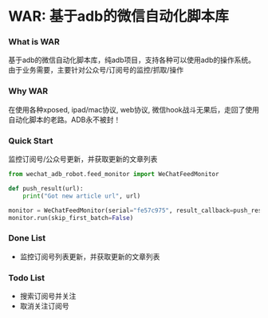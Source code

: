 # WAR: 基于adb的微信自动化脚本库

### What is WAR
基于adb的微信自动化脚本库，纯adb项目，支持各种可以使用adb的操作系统。由于业务需要，主要针对公众号/订阅号的监控/抓取/操作

### Why WAR
在使用各种xposed, ipad/mac协议, web协议, 微信hook战斗无果后，走回了使用自动化脚本的老路。ADB永不被封！

### Quick Start
监控订阅号/公众号更新，并获取更新的文章列表
```python
from wechat_adb_robot.feed_monitor import WeChatFeedMonitor

def push_result(url):
    print("Got new article url", url)

monitor = WeChatFeedMonitor(serial="fe57c975", result_callback=push_result)
monitor.run(skip_first_batch=False)
```

### Done List
- 监控订阅号列表更新，并获取更新的文章列表

### Todo List
- 搜索订阅号并关注
- 取消关注订阅号